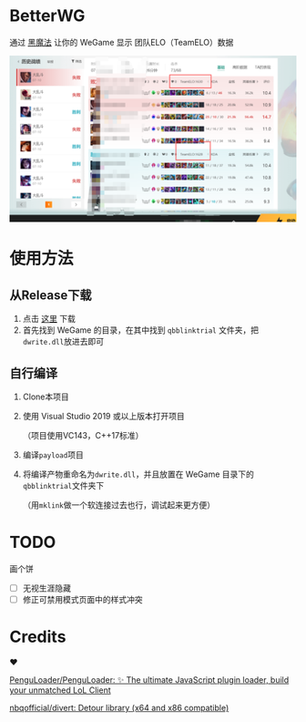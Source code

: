 # BetterWG

通过 [黑魔法](./HOW_IT_WORKS.md) 让你的 WeGame 显示 团队ELO（TeamELO）数据

![](https://raw.githubusercontent.com/BakaFT/hexo-blog-img/main/img/2024/07/11teamelo.png)

# 使用方法

## 从Release下载

1. 点击 [这里]() 下载
2. 首先找到 WeGame 的目录，在其中找到 `qbblinktrial` 文件夹，把`dwrite.dll`放进去即可

## 自行编译

1. Clone本项目

2. 使用 Visual Studio 2019 或以上版本打开项目

   （项目使用VC143，C++17标准）

3. 编译`payload`项目

4. 将编译产物重命名为`dwrite.dll`，并且放置在 WeGame 目录下的 `qbblinktrial`文件夹下

   （用`mklink`做一个软连接过去也行，调试起来更方便）

# TODO

画个饼

- [ ] 无视生涯隐藏
- [ ] 修正可禁用模式页面中的样式冲突

# Credits

:heart:

[PenguLoader/PenguLoader: ✨ The ultimate JavaScript plugin loader, build your unmatched LoL Client](https://github.com/PenguLoader/PenguLoader/)

[nbqofficial/divert: Detour library (x64 and x86 compatible)](https://github.com/nbqofficial/divert)
